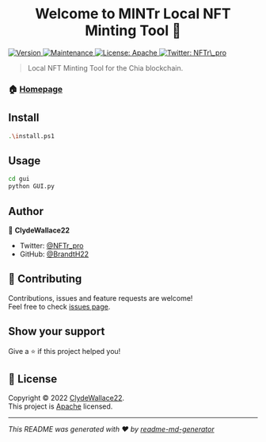 <h1 align="center">Welcome to MINTr Local NFT Minting Tool 👋</h1>
<p>
  <a href="https://github.com/NFTr/mintingtool/releases/tag/v0.4.0-alpha" target="_blank">
    <img alt="Version" src="https://img.shields.io/badge/version-0.4.0--alpha-blue.svg?cacheSeconds=2592000" />
  </a>
  <a href="https://github.com/NFTr/mintingtool/graphs/commit-activity" target="_blank">
    <img alt="Maintenance" src="https://img.shields.io/badge/Maintained%3F-yes-green.svg" />
  </a>
  <a href="http://www.apache.org/licenses/LICENSE-2.0" target="_blank">
    <img alt="License: Apache" src="https://img.shields.io/github/license/NFTr/mintingtool" />
  </a>
  <a href="https://twitter.com/NFTr\_pro" target="_blank">
    <img alt="Twitter: NFTr\_pro" src="https://img.shields.io/twitter/follow/NFTr_pro.svg?style=social" />
  </a>
</p>

> Local NFT Minting Tool for the Chia blockchain.

### 🏠 [Homepage](https://nftr.pro/)

## Install

```sh
.\install.ps1
```

## Usage

```sh
cd gui
python GUI.py
```

## Author

👤 **ClydeWallace22**

* Twitter: [@NFTr\_pro](https://twitter.com/NFTr\_pro)
* GitHub: [@BrandtH22](https://github.com/BrandtH22)

## 🤝 Contributing

Contributions, issues and feature requests are welcome!<br />Feel free to check [issues page](https://github.com/NFTr/mintingtool/issues). 

## Show your support

Give a ⭐️ if this project helped you!

## 📝 License

Copyright © 2022 [ClydeWallace22](https://github.com/BrandtH22).<br />
This project is [Apache](http://www.apache.org/licenses/) licensed.

***
_This README was generated with ❤️ by [readme-md-generator](https://github.com/kefranabg/readme-md-generator)_
